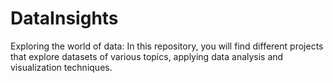 # DataInsights
Exploring the world of data: In this repository, you will find different projects that explore datasets of various topics, applying data analysis and visualization techniques.
